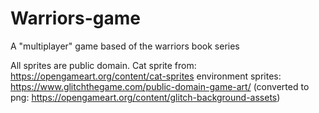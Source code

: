 # Warriors-game
A "multiplayer" game based of the warriors book series

All sprites are public domain.
Cat sprite from: https://opengameart.org/content/cat-sprites
environment sprites: https://www.glitchthegame.com/public-domain-game-art/ (converted to png: https://opengameart.org/content/glitch-background-assets)
